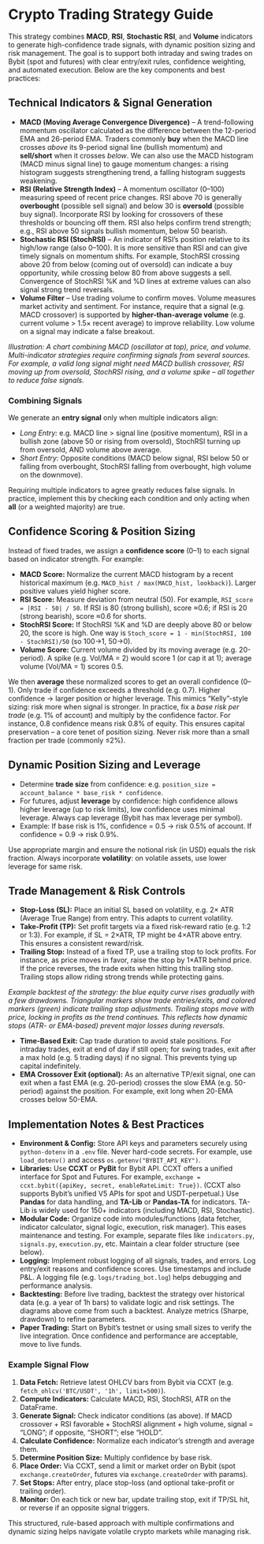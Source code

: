 # Crypto Trading Strategy Guide

This strategy combines **MACD**, **RSI**, **Stochastic RSI**, and **Volume** indicators to generate high-confidence trade signals, with dynamic position sizing and risk management. The goal is to support both intraday and swing trades on Bybit (spot and futures) with clear entry/exit rules, confidence weighting, and automated execution. Below are the key components and best practices:

## Technical Indicators & Signal Generation

* **MACD (Moving Average Convergence Divergence)** – A trend-following momentum oscillator calculated as the difference between the 12-period EMA and 26-period EMA.  Traders commonly **buy** when the MACD line crosses *above* its 9-period signal line (bullish momentum) and **sell/short** when it crosses *below*.  We can also use the MACD histogram (MACD minus signal line) to gauge momentum changes: a rising histogram suggests strengthening trend, a falling histogram suggests weakening.
* **RSI (Relative Strength Index)** – A momentum oscillator (0–100) measuring speed of recent price changes.  RSI above 70 is generally **overbought** (possible sell signal) and below 30 is **oversold** (possible buy signal).  Incorporate RSI by looking for crossovers of these thresholds or bouncing off them.  RSI also helps confirm trend strength; e.g., RSI above 50 signals bullish momentum, below 50 bearish.
* **Stochastic RSI (StochRSI)** – An indicator of RSI’s position relative to its high/low range (also 0–100).  It is more sensitive than RSI and can give timely signals on momentum shifts.  For example, StochRSI crossing above 20 from below (coming out of oversold) can indicate a buy opportunity, while crossing below 80 from above suggests a sell.  Convergence of StochRSI %K and %D lines at extreme values can also signal strong trend reversals.
* **Volume Filter** – Use trading volume to confirm moves. Volume measures market activity and sentiment.  For instance, require that a signal (e.g. MACD crossover) is supported by **higher-than-average volume** (e.g. current volume > 1.5× recent average) to improve reliability.  Low volume on a signal may indicate a false breakout.

&#x20;*Illustration: A chart combining MACD (oscillator at top), price, and volume. Multi-indicator strategies require confirming signals from several sources. For example, a valid long signal might need MACD bullish crossover, RSI moving up from oversold, StochRSI rising, and a volume spike – all together to reduce false signals.*

### Combining Signals

We generate an **entry signal** only when multiple indicators align:

* *Long Entry:* e.g. MACD line > signal line (positive momentum), RSI in a bullish zone (above 50 or rising from oversold), StochRSI turning up from oversold, AND volume above average.
* *Short Entry:* Opposite conditions (MACD below signal, RSI below 50 or falling from overbought, StochRSI falling from overbought, high volume on the downmove).

Requiring multiple indicators to agree greatly reduces false signals. In practice, implement this by checking each condition and only acting when **all** (or a weighted majority) are true.

## Confidence Scoring & Position Sizing

Instead of fixed trades, we assign a **confidence score** (0–1) to each signal based on indicator strength. For example:

* **MACD Score:** Normalize the current MACD histogram by a recent historical maximum (e.g. `MACD_hist / max(MACD_hist, lookback)`). Larger positive values yield higher score.
* **RSI Score:** Measure deviation from neutral (50). For example, `RSI_score = |RSI - 50| / 50`.  If RSI is 80 (strong bullish), score ≈0.6; if RSI is 20 (strong bearish), score ≈0.6 for shorts.
* **StochRSI Score:** If StochRSI %K and %D are deeply above 80 or below 20, the score is high. One way is `Stoch_score = 1 - min(StochRSI, 100 - StochRSI)/50` (so 100→1, 50→0).
* **Volume Score:** Current volume divided by its moving average (e.g. 20-period).  A spike (e.g. Vol/MA = 2) would score 1 (or cap it at 1); average volume (Vol/MA = 1) scores 0.5.

We then **average** these normalized scores to get an overall confidence (0–1).  Only trade if confidence exceeds a threshold (e.g. 0.7).  Higher confidence → larger position or higher leverage. This mimics “Kelly”-style sizing: risk more when signal is stronger. In practice, fix a *base risk per trade* (e.g. 1% of account) and multiply by the confidence factor.  For instance, 0.8 confidence means risk 0.8% of equity.  This ensures capital preservation – a core tenet of position sizing.  Never risk more than a small fraction per trade (commonly ≤2%).

## Dynamic Position Sizing and Leverage

* Determine **trade size** from confidence: e.g. `position_size = account_balance * base_risk * confidence`.
* For futures, adjust **leverage** by confidence: high confidence allows higher leverage (up to risk limits), low confidence uses minimal leverage. Always cap leverage (Bybit has max leverage per symbol).
* Example: If base risk is 1%, confidence = 0.5 → risk 0.5% of account. If confidence = 0.9 → risk 0.9%.

Use appropriate margin and ensure the notional risk (in USD) equals the risk fraction. Always incorporate **volatility**: on volatile assets, use lower leverage for same risk.

## Trade Management & Risk Controls

* **Stop-Loss (SL):** Place an initial SL based on volatility, e.g. 2× ATR (Average True Range) from entry.  This adapts to current volatility.
* **Take-Profit (TP):** Set profit targets via a fixed risk-reward ratio (e.g. 1:2 or 1:3).  For example, if SL = 2×ATR, TP might be 4×ATR above entry. This ensures a consistent reward/risk.
* **Trailing Stop:** Instead of a fixed TP, use a trailing stop to lock profits.  For instance, as price moves in favor, raise the stop by 1×ATR behind price. If the price reverses, the trade exits when hitting this trailing stop. Trailing stops allow riding strong trends while protecting gains.

&#x20;*Example backtest of the strategy: the blue equity curve rises gradually with a few drawdowns. Triangular markers show trade entries/exits, and colored markers (green) indicate trailing stop adjustments. Trailing stops move with price, locking in profits as the trend continues.  This reflects how dynamic stops (ATR- or EMA-based) prevent major losses during reversals.*

* **Time-Based Exit:** Cap trade duration to avoid stale positions. For intraday trades, exit at end of day if still open; for swing trades, exit after a max hold (e.g. 5 trading days) if no signal. This prevents tying up capital indefinitely.
* **EMA Crossover Exit (optional):** As an alternative TP/exit signal, one can exit when a fast EMA (e.g. 20-period) crosses the slow EMA (e.g. 50-period) against the position. For example, exit long when 20-EMA crosses below 50-EMA.

## Implementation Notes & Best Practices

* **Environment & Config:** Store API keys and parameters securely using `python-dotenv` in a `.env` file. Never hard-code secrets. For example, use `load_dotenv()` and access `os.getenv("BYBIT_API_KEY")`.
* **Libraries:** Use **CCXT** or **PyBit** for Bybit API. CCXT offers a unified interface for Spot and Futures.  For example, `exchange = ccxt.bybit({apiKey, secret, enableRateLimit: True})`.  (CCXT also supports Bybit’s unified V5 APIs for spot and USDT-perpetual.)  Use **Pandas** for data handling, and **TA-Lib** or **Pandas-TA** for indicators.  TA-Lib is widely used for 150+ indicators (including MACD, RSI, Stochastic).
* **Modular Code:** Organize code into modules/functions (data fetcher, indicator calculator, signal logic, execution, risk manager). This eases maintenance and testing. For example, separate files like `indicators.py`, `signals.py`, `execution.py`, etc. Maintain a clear folder structure (see below).
* **Logging:** Implement robust logging of all signals, trades, and errors. Log entry/exit reasons and confidence scores. Use timestamps and include P\&L. A logging file (e.g. `logs/trading_bot.log`) helps debugging and performance analysis.
* **Backtesting:** Before live trading, backtest the strategy over historical data (e.g. a year of 1h bars) to validate logic and risk settings. The diagrams above come from such a backtest. Analyze metrics (Sharpe, drawdown) to refine parameters.
* **Paper Trading:** Start on Bybit’s testnet or using small sizes to verify the live integration. Once confidence and performance are acceptable, move to live funds.

### Example Signal Flow

1. **Data Fetch:** Retrieve latest OHLCV bars from Bybit via CCXT (e.g. `fetch_ohlcv('BTC/USDT', '1h', limit=500)`).
2. **Compute Indicators:** Calculate MACD, RSI, StochRSI, ATR on the DataFrame.
3. **Generate Signal:** Check indicator conditions (as above). If MACD crossover + RSI favorable + StochRSI alignment + high volume, signal = “LONG”; if opposite, “SHORT”; else “HOLD”.
4. **Calculate Confidence:** Normalize each indicator’s strength and average them.
5. **Determine Position Size:** Multiply confidence by base risk.
6. **Place Order:** Via CCXT, send a limit or market order on Bybit (spot `exchange.createOrder`, futures via `exchange.createOrder` with params).
7. **Set Stops:** After entry, place stop-loss (and optional take-profit or trailing order).
8. **Monitor:** On each tick or new bar, update trailing stop, exit if TP/SL hit, or reverse if an opposite signal triggers.

This structured, rule-based approach with multiple confirmations and dynamic sizing helps navigate volatile crypto markets while managing risk.
